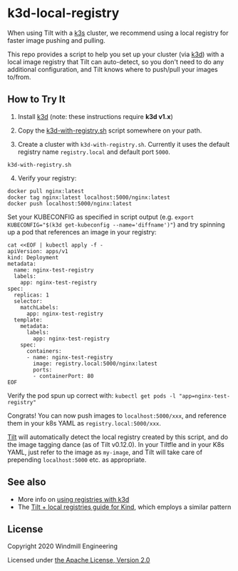 # k3d-local-registry
When using Tilt with a [k3s](https://k3s.io/) cluster, we recommend using a local registry for faster image pushing and pulling.

This repo provides a script to help you set up your cluster (via [k3d](https://github.com/rancher/k3d/))
with a local image registry that Tilt can auto-detect, so you don't need to do any additional configuration,
and Tilt knows where to push/pull your images to/from.

## How to Try It

1) Install [k3d](https://github.com/rancher/k3d/) (note: these instructions require **k3d v1.x**)

2) Copy the [k3d-with-registry.sh](k3d-with-registry.sh) script somewhere on your path.

3) Create a cluster with `k3d-with-registry.sh`. Currently it uses the default registry name `registry.local` and default port `5000`.

```
k3d-with-registry.sh
```

4) Verify your registry:

```
docker pull nginx:latest
docker tag nginx:latest localhost:5000/nginx:latest
docker push localhost:5000/nginx:latest
```

Set your KUBECONFIG as specified in script output (e.g. `export KUBECONFIG="$(k3d get-kubeconfig --name='diffname')"`)
and try spinning up a pod that references an image in your registry:

```
cat <<EOF | kubectl apply -f -
apiVersion: apps/v1
kind: Deployment
metadata:
  name: nginx-test-registry
  labels:
    app: nginx-test-registry
spec:
  replicas: 1
  selector:
    matchLabels:
      app: nginx-test-registry
  template:
    metadata:
      labels:
        app: nginx-test-registry
    spec:
      containers:
      - name: nginx-test-registry
        image: registry.local:5000/nginx:latest
        ports:
        - containerPort: 80
EOF
```

Verify the pod spun up correct with: `kubectl get pods -l "app=nginx-test-registry"`

Congrats! You can now push images to `localhost:5000/xxx`, and reference them in your k8s YAML as `registry.local:5000/xxx`.

[Tilt](https://tilt.dev) will automatically detect the local registry created by this script,
and do the image tagging dance (as of Tilt v0.12.0). In your Tiltfle and in your K8s YAML, just
refer to the image as `my-image`, and Tilt will take care of prepending `localhost:5000` etc. as appropriate.

## See also

* More info on [using registries with k3d](https://github.com/rancher/k3d/blob/master/docs/registries.md)
* The [Tilt + local registries guide for Kind](https://github.com/windmilleng/kind-local), which employs a similar pattern

## License

Copyright 2020 Windmill Engineering

Licensed under [the Apache License, Version 2.0](LICENSE)
